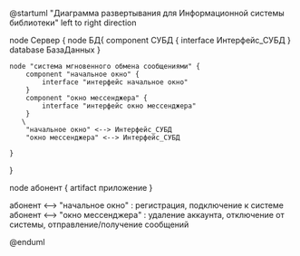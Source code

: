 @startuml "Диаграмма развертывания для Информационной системы библиотеки"
left to right direction

node Сервер {
    node БД{
        component СУБД {
            interface Интерфейс_СУБД
        }
        database БазаДанных
    }
     
    node "система мгновенного обмена сообщениями" {
        component "начальное окно" {
            interface "интерфейс начальное окно"
        }
        component "окно мессенджера" {
            interface "интерфейс окно мессенджера"
        }
       \
        "начальное окно" <--> Интерфейс_СУБД
        "окно мессенджера" <--> Интерфейс_СУБД
        
    }
}

node абонент {
    artifact приложение
}

абонент <--> "начальное окно" : регистрация, подключение к системе
абонент <--> "окно мессенджера" : удаление аккаунта, отключение от системы, отправление/получение сообщений


@enduml

